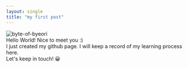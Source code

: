 ```yaml
---
layout: single
title: "my first post"
---
```


![byte-of-byeori]({{site.url}}\images\2025-01-04-first\IMG_5019.JPG)<br>
Hello World!
Nice to meet you :)<br>
I just created my github page.
I will keep a record of my learning process here.<br>
Let's keep in touch! 😀
